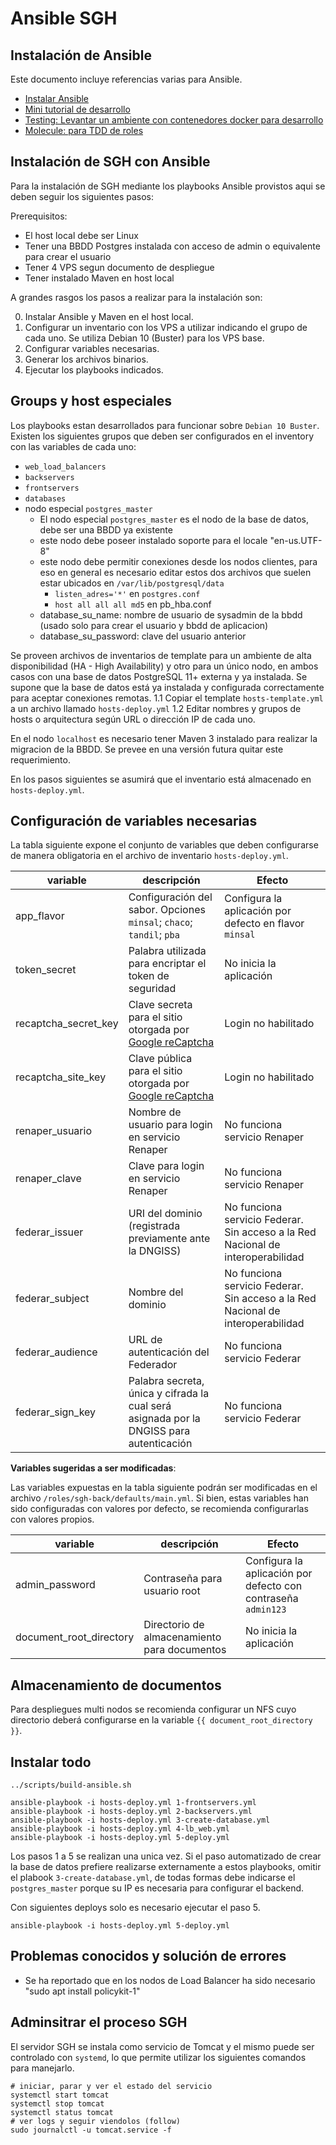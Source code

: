 # Ansible SGH

## Instalación de Ansible

Este documento incluye referencias varias para Ansible.

* [Instalar Ansible](documentacion/setup-ansible.md)
* [Mini tutorial de desarrollo](documentacion/develop.md)
* [Testing: Levantar un ambiente con contenedores docker para desarrollo](documentacion/test.md)
* [Molecule: para TDD de roles](Docker-test.md)

## Instalación de SGH con Ansible

Para la instalación de SGH mediante los playbooks Ansible provistos aqui se deben seguir los siguientes pasos:

Prerequisitos:
* El host local debe ser Linux 
* Tener una BBDD Postgres instalada con acceso de admin o equivalente para crear el usuario
* Tener 4 VPS segun documento de despliegue
* Tener instalado Maven en host local 

A grandes rasgos los pasos a realizar para la instalación son:

0. Instalar Ansible y Maven en el host local.
1. Configurar un inventario con los VPS a utilizar indicando el grupo de cada uno. Se utiliza Debian 10 (Buster) para los VPS base. 
2. Configurar variables necesarias.
3. Generar los archivos binarios. 
4. Ejecutar los playbooks indicados.

## Groups y host especiales

Los playbooks estan desarrollados para funcionar sobre `Debian 10 Buster`.
Existen los siguientes grupos que deben ser configurados en el inventory con las variables de cada uno:

* `web_load_balancers`
* `backservers`
* `frontservers`
* `databases`
* nodo especial `postgres_master`
   * El nodo especial `postgres_master` es el nodo de la base de datos, debe ser una BBDD ya existente
   * este nodo debe poseer instalado soporte para el locale "en-us.UTF-8"
   * este nodo debe permitir conexiones desde los nodos clientes, para eso en general es necesario editar estos dos archivos que suelen estar ubicados en `/var/lib/postgresql/data`
      * `listen_adres='*'` en `postgres.conf` 
      * `host all all all md5` en pb_hba.conf
   * database_su_name: nombre de usuario de sysadmin de la bbdd (usado solo para crear el usuario y bbdd de aplicacion)
   * database_su_password: clave del usuario anterior


Se proveen archivos de inventarios de template para un ambiente de alta disponibilidad (HA - High Availability) y otro para un único nodo, en ambos casos con una base de datos PostgreSQL 11+ externa y ya instalada.
Se supone que la base de datos está ya instalada y configurada correctamente para aceptar conexiones remotas.
   1.1 Copiar el template `hosts-template.yml` a un archivo llamado `hosts-deploy.yml`
   1.2 Editar nombres y grupos de hosts o arquitectura según URL o dirección IP de cada uno. 

En el nodo `localhost` es necesario tener Maven 3 instalado para realizar la migracion de la BBDD.
Se prevee en una versión futura quitar este requerimiento.

En los pasos siguientes se asumirá que el inventario está almacenado en `hosts-deploy.yml`.

## Configuración de variables necesarias

La tabla siguiente expone el conjunto de variables que deben configurarse de manera obligatoria en el archivo de inventario `hosts-deploy.yml`.

| variable     | descripción | Efecto |
| ------------ | ----------- | ------- |
| app_flavor   | Configuración del sabor. Opciones `minsal`; `chaco`; `tandil`; `pba`  | Configura la aplicación por defecto en flavor `minsal`  |
| token_secret | Palabra utilizada para encriptar el token de seguridad | No inicia la aplicación |
| recaptcha_secret_key | Clave secreta para el sitio otorgada por [Google reCaptcha](https://www.google.com/recaptcha/admin/create) | Login no habilitado |
| recaptcha_site_key | Clave pública para el sitio otorgada por [Google reCaptcha](https://www.google.com/recaptcha/admin/create) | Login no habilitado |
| renaper_usuario | Nombre de usuario para login en servicio Renaper | No funciona servicio Renaper | 
| renaper_clave | Clave para login en servicio Renaper | No funciona servicio Renaper | 
| federar_issuer | URI del dominio (registrada previamente ante la DNGISS)  | No funciona servicio Federar. Sin acceso a la Red Nacional de interoperabilidad |
| federar_subject | Nombre del dominio | No funciona servicio Federar. Sin acceso a la Red Nacional de interoperabilidad |
| federar_audience | URL de autenticación del Federador | No funciona servicio Federar |
| federar_sign_key | Palabra secreta, única y cifrada la cual será asignada por la DNGISS para autenticación | No funciona servicio Federar |
 
**Variables sugeridas a ser modificadas**: 

Las variables expuestas en la tabla siguiente podrán ser modificadas en el archivo `/roles/sgh-back/defaults/main.yml`. Si bien, estas variables han sido configuradas con valores por defecto, se recomienda configurarlas con valores propios. 

| variable     | descripción | Efecto |
| ------------ | ----------- | ------- |
| admin_password | Contraseña para usuario root | Configura la aplicación por defecto con contraseña `admin123`|
| document_root_directory | Directorio de almacenamiento para documentos | No inicia la aplicación |

## Almacenamiento de documentos
Para despliegues multi nodos se recomienda configurar un NFS cuyo directorio deberá configurarse en la variable `{{ document_root_directory }}`.  

## Instalar todo

```
../scripts/build-ansible.sh

ansible-playbook -i hosts-deploy.yml 1-frontservers.yml
ansible-playbook -i hosts-deploy.yml 2-backservers.yml
ansible-playbook -i hosts-deploy.yml 3-create-database.yml
ansible-playbook -i hosts-deploy.yml 4-lb_web.yml
ansible-playbook -i hosts-deploy.yml 5-deploy.yml
```

Los pasos 1 a 5 se realizan una unica vez. 
Si el paso automatizado de crear la base de datos prefiere realizarse externamente a estos playbooks, omitir el plabook `3-create-database.yml`, de todas formas debe indicarse el `postgres_master` porque su IP es necesaria para configurar el backend.

Con siguientes deploys solo es necesario ejecutar el paso 5.

```
ansible-playbook -i hosts-deploy.yml 5-deploy.yml
```

## Problemas conocidos y solución de errores

* Se ha reportado que en los nodos de Load Balancer ha sido necesario  "sudo apt install policykit-1"


## Adminsitrar el proceso SGH

El servidor SGH se instala como servicio de Tomcat y el mismo puede ser controlado con `systemd`, lo que permite utilizar los siguientes comandos para manejarlo.

```shell
# iniciar, parar y ver el estado del servicio
systemctl start tomcat
systemctl stop tomcat
systemctl status tomcat
# ver logs y seguir viendolos (follow)
sudo journalctl -u tomcat.service -f
```
